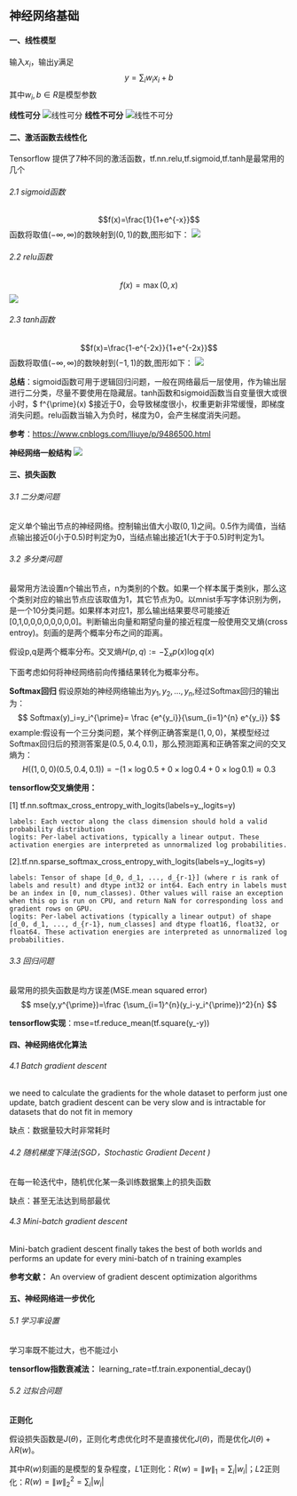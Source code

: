 
##   神经网络基础

#### 一、线性模型
输入$x_i$，输出y满足
$$ y=\sum_{i} w_i x_i+b $$
其中$w_i,b \in R$是模型参数

**线性可分**
![线性可分](线性可分.png)
**线性不可分**
![线性不可分](线性不可分.png)

#### 二、激活函数去线性化 
Tensorflow 提供了7种不同的激活函数，tf.nn.relu,tf.sigmoid,tf.tanh是最常用的几个
###### 2.1 sigmoid函数
$$f(x)=\frac{1}{1+e^{-x}}$$
函数将取值$(-\infty,\infty)$的数映射到$(0,1)$的数,图形如下：
![](sigmoid.png)

###### 2.2 relu函数
$$f(x)=\max (0,x)$$
![](relu.png)

###### 2.3 tanh函数
$$f(x)=\frac{1-e^{-2x}}{1+e^{-2x}}$$
函数将取值$(-\infty,\infty)$的数映射到$(-1,1)$的数,图形如下：
![](tanh.png)

**总结**：sigmoid函数可用于逻辑回归问题，一般在网络最后一层使用，作为输出层进行二分类，尽量不要使用在隐藏层。tanh函数和sigmoid函数当自变量很大或很小时，$ f^{\prime}(x) $接近于0，会导致梯度很小，权重更新非常缓慢，即梯度消失问题。relu函数当输入为负时，梯度为0，会产生梯度消失问题。

**参考**：https://www.cnblogs.com/lliuye/p/9486500.html

**神经网络一般结构**
![](nn.png)

#### 三、损失函数
###### 3.1 二分类问题
定义单个输出节点的神经网络。控制输出值大小取$(0,1)$之间。0.5作为阈值，当结点输出接近0(小于0.5)时判定为0，当结点输出接近1(大于于0.5)时判定为1。
###### 3.2 多分类问题
最常用方法设置n个输出节点，n为类别的个数。如果一个样本属于类别k，那么这个类别对应的输出节点应该取值为1，其它节点为0。以mnist手写字体识别为例，是一个10分类问题。如果样本对应1，那么输出结果要尽可能接近[0,1,0,0,0,0,0,0,0,0]。判断输出向量和期望向量的接近程度一般使用交叉熵(cross entroy)。刻画的是两个概率分布之间的距离。

假设p,q是两个概率分布。交叉熵$H(p,q):=-\sum_{x} p(x) \log{q(x)}$

下面考虑如何将神经网络前向传播结果转化为概率分布。

**Softmax回归**
假设原始的神经网络输出为$y_1,y_2,...,y_n$,经过Softmax回归的输出为：
$$ Softmax(y)_i=y_i^{\prime}= \frac {e^{y_i}}{\sum_{i=1}^{n} e^{y_i}} $$
example:假设有一个三分类问题，某个样例正确答案是$(1,0,0)$，某模型经过Softmax回归后的预测答案是$(0.5,0.4,0.1)$，那么预测距离和正确答案之间的交叉熵为：
$$ H((1,0,0)(0.5,0.4,0.1))=-(1 \times  \log{0.5}+0 \times \log{0.4}+0 \times \log{0.1}) \approx 0.3$$

**tensorflow交叉熵使用：**

[1] tf.nn.softmax_cross_entropy_with_logits(labels=y_,logits=y)

    labels: Each vector along the class dimension should hold a valid probability distribution
    logits: Per-label activations, typically a linear output. These activation energies are interpreted as unnormalized log probabilities.

[2].tf.nn.sparse_softmax_cross_entropy_with_logits(labels=y_,logits=y)

    labels: Tensor of shape [d_0, d_1, ..., d_{r-1}] (where r is rank of labels and result) and dtype int32 or int64. Each entry in labels must be an index in [0, num_classes). Other values will raise an exception when this op is run on CPU, and return NaN for corresponding loss and gradient rows on GPU.
    logits: Per-label activations (typically a linear output) of shape [d_0, d_1, ..., d_{r-1}, num_classes] and dtype float16, float32, or float64. These activation energies are interpreted as unnormalized log probabilities.
    
###### 3.3 回归问题
最常用的损失函数是均方误差(MSE.mean squared error)
$$ mse(y,y^{\prime})=\frac {\sum_{i=1}^{n}(y_i-y_i^{\prime})^2}{n} $$

**tensorflow实现**：mse=tf.reduce_mean(tf.square(y_-y))

#### 四、神经网络优化算法
###### 4.1 Batch gradient descent
we need to calculate the gradients for the whole dataset to perform just one update, batch gradient descent can be very slow and is intractable for datasets that do not fit in memory

缺点：数据量较大时非常耗时
###### 4.2 随机梯度下降法(SGD，Stochastic Gradient Decent )
在每一轮迭代中，随机优化某一条训练数据集上的损失函数

缺点：甚至无法达到局部最优
###### 4.3 Mini-batch gradient descent
Mini-batch gradient descent finally takes the best of both worlds and performs an update for every mini-batch of n training examples

**参考文献：** An overview of gradient descent optimization algorithms

#### 五、神经网络进一步优化
###### 5.1 学习率设置
学习率既不能过大，也不能过小

**tensorflow指数衰减法：**
learning_rate=tf.train.exponential_decay()
###### 5.2 过拟合问题
**正则化**

假设损失函数是$J(\theta)$，正则化考虑优化时不是直接优化$J(\theta)$，而是优化$J(\theta)+ \lambda R(w)$。

其中$R(w)$刻画的是模型的复杂程度，$L1$正则化：$R(w)=\| w \|_1=\sum_i  |{w_i}|$；$L2$正则化：$R(w)=\| w \|_2^2=\sum_i  |{w_i}|$


```python

```


```python

```
